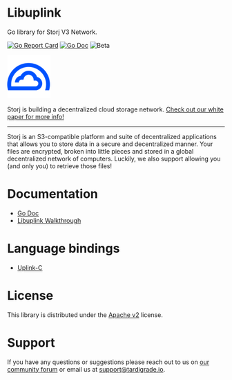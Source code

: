 # Libuplink

Go library for Storj V3 Network.

[![Go Report Card](https://goreportcard.com/badge/storj.io/uplink)](https://goreportcard.com/report/storj.io/uplink)
[![Go Doc](https://img.shields.io/badge/godoc-reference-blue.svg?style=flat-square)](https://pkg.go.dev/storj.io/uplink)
![Beta](https://img.shields.io/badge/version-beta-green.svg)

<img src="https://github.com/storj/storj/raw/master/resources/logo.png" width="100">

Storj is building a decentralized cloud storage network.
[Check out our white paper for more info!](https://storj.io/white-paper)

----

Storj is an S3-compatible platform and suite of decentralized applications that
allows you to store data in a secure and decentralized manner. Your files are
encrypted, broken into little pieces and stored in a global decentralized
network of computers. Luckily, we also support allowing you (and only you) to
retrieve those files!

# Documentation

- [Go Doc](https://pkg.go.dev/storj.io/uplink)
- [Libuplink Walkthrough](https://github.com/storj/storj/wiki/Libuplink-Walkthrough)

# Language bindings

- [Uplink-C](https://github.com/storj/uplink-c)

# License

This library is distributed under the
[Apache v2](https://www.apache.org/licenses/LICENSE-2.0) license.

# Support

If you have any questions or suggestions please reach out to us on
[our community forum](https://forum.storj.io/) or
email us at support@tardigrade.io.

